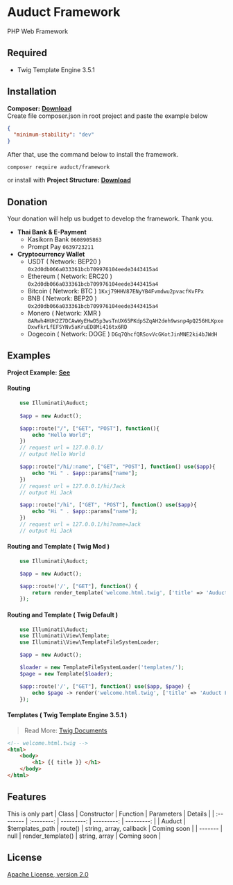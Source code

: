 # Auduct Framework
PHP Web Framework

## Required
- Twig Template Engine 3.5.1

## Installation
**Composer:** [**Download**](https://getcomposer.org/download/)  
Create file composer.json in root project and paste the example below
```json
{
  "minimum-stability": "dev"
}
```
After that, use the command below to install the framework.
```shell
composer require auduct/framework
```
or install with **Project Structure:** [**Download**](https://github.com/mantvmass/auduct/archive/refs/heads/main.zip) 

## Donation
Your donation will help us budget to develop the framework. Thank you.
- **Thai Bank & E-Payment**
  - Kasikorn Bank ```0608905863```
  - Prompt Pay ```0639723211```
- **Cryptocurrency Wallet**
  - USDT ( Network: BEP20 ) ```0x2d0db066a033361bcb709976104eede3443415a4```
  - Ethereum ( Network: ERC20 ) ```0x2d0db066a033361bcb709976104eede3443415a4```
  - Bitcoin ( Network: BTC ) ```1Kxj79HHV87ENyYB4Fvmdwu2pvacfKvFPx```
  - BNB ( Network: BEP20 ) ```0x2d0db066a033361bcb709976104eede3443415a4```
  - Monero ( Network: XMR ) ```8ARwh4HUH2Z7DCAwWyEHwD5p3wsTnUX65PKdpSZqAH2deh9wsnp4pQ256HLKpxeDxwfkrLfEFSYNv5aKruED8Mi416tx6RD```
  - Dogecoin ( Network: DOGE ) ```DGq7QhcfQRSovVcGKotJinMNE2ki4bJWdH```
  
## Examples
 
**Project Example:** [**See**](https://github.com/mantvmass/auduct)

#### Routing
```php
    use Illuminati\Auduct;
    
    $app = new Auduct();

    $app::route("/", ["GET", "POST"], function(){
        echo "Hello World";
    })
    // request url = 127.0.0.1/
    // output Hello World

    $app::route("/hi/:name", ["GET", "POST"], function() use($app){
        echo "Hi " . $app::params["name"];
    })
    // request url = 127.0.0.1/hi/Jack
    // output Hi Jack

    $app::route("/hi", ["GET", "POST"], function() use($app){
        echo "Hi " . $app::params["name"];
    })
    // request url = 127.0.0.1/hi?name=Jack
    // output Hi Jack
```

#### Routing and Template ( Twig Mod )
```php
    use Illuminati\Auduct;

    $app = new Auduct();

    $app::route('/', ["GET"], function() {
        return render_template('welcome.html.twig', ['title' => 'Auduct Framework']);
    });
```

#### Routing and Template ( Twig Default )
```php
    use Illuminati\Auduct;
    use Illuminati\View\Template;
    use Illuminati\View\TemplateFileSystemLoader;

    $app = new Auduct();

    $loader = new TemplateFileSystemLoader('templates/');
    $page = new Template($loader);

    $app::route('/', ["GET"], function() use($app, $page) {
        echo $page -> render('welcome.html.twig', ['title' => 'Auduct Framework']);
    });
```

#### Templates (  Twig Template Engine 3.5.1 )
> Read More: [Twig Documents](https://twig.symfony.com/doc/3.x/)
```html
<!-- welcome.html.twig -->
<html>
    <body>
        <h1> {{ title }} </h1>
    </body>
</html>
```

## Features
This is only part
| Class | Constructor |  Function | Parameters | Details |
| :-------- | :--------: | ---------: | ---------: | ---------: |
|  Auduct   |   $templates_path   |    route()   |    string, array, callback   | Coming soon |
|  -------  |   null   |    render_template()   |    string, array   |  Coming soon |

## License
[Apache License, version 2.0](https://github.com/mantvmass/Auduct/blob/main/LICENSE.md)
